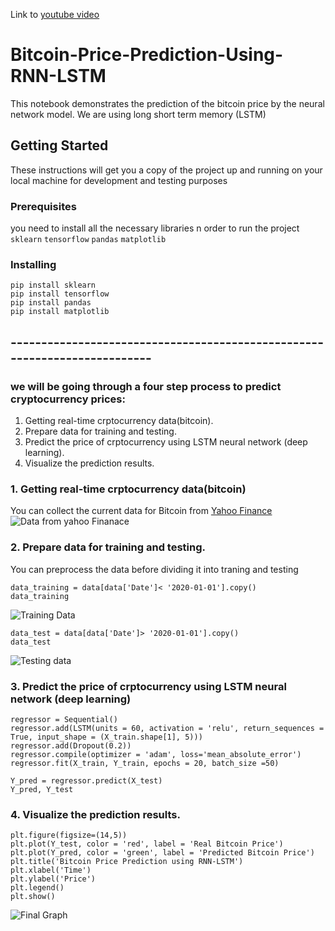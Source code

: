 Link to [youtube video](https://youtu.be/n32ETDdp6kM)
# Bitcoin-Price-Prediction-Using-RNN-LSTM
This notebook demonstrates the prediction of the bitcoin price by the neural network model. We are using long short term memory (LSTM)

## Getting Started
These instructions will get you a copy of the project up and running on your local machine for development and testing purposes

### Prerequisites
you need to install all the necessary libraries n order to run the project
`sklearn`
`tensorflow`
`pandas`
`matplotlib`

### Installing
```
pip install sklearn
pip install tensorflow
pip install pandas
pip install matplotlib
```
## --------------------------------------------------------------------------
### we will be going through a four step process to predict cryptocurrency prices:
1. Getting real-time crptocurrency data(bitcoin).
2. Prepare data for training and testing.
3. Predict the price of crptocurrency using LSTM neural network (deep learning).
4. Visualize the prediction results.

### 1. Getting real-time crptocurrency data(bitcoin)
You can collect the current data for Bitcoin from [Yahoo Finance](https://in.finance.yahoo.com/quote/BTC-USD/history?p=BTC-USD)
![Data from yahoo Finanace](img/2020-05-30_11-28-54.png)

### 2. Prepare data for training and testing.
You can preprocess the data before dividing it into traning and testing
```
data_training = data[data['Date']< '2020-01-01'].copy()
data_training
```
![Training Data](img/2020-05-30_11-29-47.png)
```
data_test = data[data['Date']> '2020-01-01'].copy()
data_test
```
![Testing data](img/2020-05-30_11-30-09.png)
### 3. Predict the price of crptocurrency using LSTM neural network (deep learning)
```
regressor = Sequential()
regressor.add(LSTM(units = 60, activation = 'relu', return_sequences = True, input_shape = (X_train.shape[1], 5)))
regressor.add(Dropout(0.2))
regressor.compile(optimizer = 'adam', loss='mean_absolute_error')
regressor.fit(X_train, Y_train, epochs = 20, batch_size =50)
```
```
Y_pred = regressor.predict(X_test)
Y_pred, Y_test
```

### 4. Visualize the prediction results.
```
plt.figure(figsize=(14,5))
plt.plot(Y_test, color = 'red', label = 'Real Bitcoin Price')
plt.plot(Y_pred, color = 'green', label = 'Predicted Bitcoin Price')
plt.title('Bitcoin Price Prediction using RNN-LSTM')
plt.xlabel('Time')
plt.ylabel('Price')
plt.legend()
plt.show()
```
![Final Graph](img/2020-05-30_11-33-41.png)

